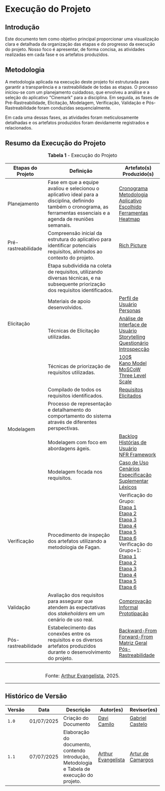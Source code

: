 # Execução do Projeto

## Introdução

Este documento tem como objetivo principal proporcionar uma visualização clara e detalhada da organização das etapas e do progresso da execução do projeto. Nosso foco é apresentar, de forma concisa, as atividades realizadas em cada fase e os artefatos produzidos.

## Metodologia

A metodologia aplicada na execução deste projeto foi estruturada para garantir a transparência e a rastreabilidade de todas as etapas. O processo iniciou-se com um planejamento cuidadoso, que envolveu a análise e a seleção do aplicativo "Cinemark" para a disciplina. Em seguida, as fases de Pré-Rastreabilidade, Elicitação, Modelagem, Verificação, Validação e Pós-Rastreabilidade foram conduzidas sequencialmente.

Em cada uma dessas fases, as atividades foram meticulosamente detalhadas e os artefatos produzidos foram devidamente registrados e relacionados.

## Resumo da Execução do Projeto

<p style="text-align: center; font-size: 1.1em;"><b>Tabela 1</b> - Execução do Projeto</p>

<table style="width:100%; border-collapse: collapse; margin-bottom: 2em;">
    <thead>
        <tr">
            <th>Etapas do Projeto</th>
            <th>Definição</th>
            <th>Artefato(s) Produzido(s)</th>
        </tr>
    </thead>
    <tbody>
        <tr>
            <td>Planejamento</td>
            <td >Fase em que a equipe avaliou e selecionou o aplicativo ideal para a disciplina, definindo também o cronograma, as ferramentas essenciais e a agenda de reuniões semanais.</td>
            <td >
                <a href="https://requisitos-de-software.github.io/2025.1-Cinemark/planejamento/cronograma/">Cronograma</a> <br>
                <a href="https://requisitos-de-software.github.io/2025.1-Cinemark/planejamento/metodologia/">Metodologia</a> <br>
                <a href="https://requisitos-de-software.github.io/2025.1-Cinemark/planejamento/aplicativo/">Aplicativo Escolhido</a> <br>
                <a href="https://requisitos-de-software.github.io/2025.1-Cinemark/planejamento/ferramentas/">Ferramentas</a>
                <a href="https://requisitos-de-software.github.io/2025.1-Cinemark/planejamento/heatmap/">Heatmap</a>
            </td>
        </tr>
        <tr>
            <td>Pré-rastreabilidade</td>
            <td >Compreensão inicial da estrutura do aplicativo para identificar potenciais requisitos, alinhados ao contexto do projeto.</td>
            <td >
                <a href="https://requisitos-de-software.github.io/2025.1-Cinemark/planejamento/richpicture/">Rich Picture</a>
            </td>
        </tr>
        <tr>
            <td rowspan="4">Elicitação</td>
            <td >Etapa subdividida na coleta de requisitos, utilizando diversas técnicas, e na subsequente priorização dos requisitos identificados.</td>
            <td ></td>
        </tr>
        <tr>
            <td >Materiais de apoio desenvolvidos.</td>
            <td >
                <a href="https://requisitos-de-software.github.io/2025.1-Cinemark/elicita%C3%A7%C3%A3o/perfilusuario/">Perfil de Usuário</a> <br>
                <a href="https://requisitos-de-software.github.io/2025.1-Cinemark/elicita%C3%A7%C3%A3o/personas/">Personas</a>
            </td>
        </tr>
        <tr>
            <td >Técnicas de Elicitação utilizadas.</td>
            <td >
                <a href="https://requisitos-de-software.github.io/2025.1-Cinemark/elicita%C3%A7%C3%A3o/analiseUI/">Análise de Interface de Usuário</a> <br>
                <a href="https://requisitos-de-software.github.io/2025.1-Cinemark/elicita%C3%A7%C3%A3o/storytelling/">Storytelling</a> <br>
                <a href="https://requisitos-de-software.github.io/2025.1-Cinemark/elicita%C3%A7%C3%A3o/questionario/">Questionário</a> <br>
                <a href="https://requisitos-de-software.github.io/2025.1-Cinemark/elicita%C3%A7%C3%A3o/introspec%C3%A7%C3%A3o/">Introspecção</a>
            </td>
        </tr>
        <tr>
            <td >Técnicas de priorização de requisitos utilizadas.</td>
            <td >
                <a href="https://requisitos-de-software.github.io/2025.1-Cinemark/prioriza%C3%A7%C3%A3o/100%24/">100$</a> <br>
                <a href="https://requisitos-de-software.github.io/2025.1-Cinemark/prioriza%C3%A7%C3%A3o/kanomodel/">Kano Model</a> <br>
                <a href="https://requisitos-de-software.github.io/2025.1-Cinemark/prioriza%C3%A7%C3%A3o/moscow/">MoSCoW</a> <br>
                <a href="https://requisitos-de-software.github.io/2025.1-Cinemark/prioriza%C3%A7%C3%A3o/threelevelscale/">Three Level Scale</a>
            </td>
        </tr>
        <tr>
            <td></td>
            <td >Compilado de todos os requisitos identificados.</td>
            <td >
                <a href="https://requisitos-de-software.github.io/2025.1-Cinemark/elicita%C3%A7%C3%A3o/requisitosElicitados/">Requisitos Elicitados</a>
            </td>
        </tr>
        <tr>
            <td rowspan="2">Modelagem</td>
            <td >Processo de representação e detalhamento do comportamento do sistema através de diferentes perspectivas.</td>
            <td ></td>
        </tr>
        <tr>
            <td >Modelagem com foco em abordagens ágeis.</td>
            <td >
                <a href="https://requisitos-de-software.github.io/2025.1-Cinemark/modelagem/backlog/">Backlog</a> <br>
                <a href="https://requisitos-de-software.github.io/2025.1-Cinemark/modelagem/historias/">Histórias de Usuário</a> <br>
                <a href="https://requisitos-de-software.github.io/2025.1-Cinemark/modelagem/nfrFramework/">NFR Framework</a>
            </td>
        </tr>
        <tr>
            <td></td>
            <td >Modelagem focada nos requisitos.</td>
            <td >
                <a href="https://requisitos-de-software.github.io/2025.1-Cinemark/modelagem/casosDeUso/">Caso de Uso</a> <br>
                <a href="https://requisitos-de-software.github.io/2025.1-Cinemark/modelagem/cenarios/">Cenários</a> <br>
                <a href="https://requisitos-de-software.github.io/2025.1-Cinemark/modelagem/especifica%C3%A7%C3%A3oSuplementar/">Especificação Suplementar</a> <br>
                <a href="https://requisitos-de-software.github.io/2025.1-Cinemark/modelagem/lexicos/">Léxicos</a>
            </td>
        </tr>
        <tr>
            <td>Verificação</td>
            <td >Procedimento de inspeção dos artefatos utilizando a metodologia de Fagan.</td>
            <td >
                Verificação do Grupo: <br>
                <a href="https://requisitos-de-software.github.io/2025.1-Cinemark/inspe%C3%A7%C3%B5es/inspe%C3%A7%C3%A3o-01/">Etapa 1</a> <br>
                <a href="https://requisitos-de-software.github.io/2025.1-Cinemark/inspe%C3%A7%C3%B5es/inspe%C3%A7%C3%A3o-02/">Etapa 2</a> <br>
                <a href="https://requisitos-de-software.github.io/2025.1-Cinemark/inspe%C3%A7%C3%B5es/inspe%C3%A7%C3%A3o-03/">Etapa 3</a> <br>
                <a href="https://requisitos-de-software.github.io/2025.1-Cinemark/inspe%C3%A7%C3%B5es/inspe%C3%A7%C3%A3o-04/">Etapa 4</a> <br>
                <a href="https://requisitos-de-software.github.io/2025.1-Cinemark/inspe%C3%A7%C3%B5es/inspe%C3%A7%C3%A3o-05/">Etapa 5</a> <br>
                <a href="https://requisitos-de-software.github.io/2025.1-Cinemark/inspe%C3%A7%C3%B5es/inspe%C3%A7%C3%A3o-06/">Etapa 6</a> <br>
                Verificação do Grupo+1: <br>
                <a href="https://requisitos-de-software.github.io/2025.1-Cinemark/inspe%C3%A7%C3%B5es/inspe%C3%A7%C3%A3o-grupo%2B1-01/">Etapa 1</a> <br>
                <a href="https://requisitos-de-software.github.io/2025.1-Cinemark/inspe%C3%A7%C3%B5es/inspe%C3%A7%C3%A3o-grupo%2B1-02/">Etapa 2</a> <br>
                <a href="https://requisitos-de-software.github.io/2025.1-Cinemark/inspe%C3%A7%C3%B5es/inspe%C3%A7%C3%A3o-grupo%2B1-03/">Etapa 3</a> <br>
                <a href="https://requisitos-de-software.github.io/2025.1-Cinemark/inspe%C3%A7%C3%B5es/inspe%C3%A7%C3%A3o-grupo%2B1-04/">Etapa 4</a> <br>
                <a href="https://requisitos-de-software.github.io/2025.1-Cinemark/inspe%C3%A7%C3%B5es/inspe%C3%A7%C3%A3o-grupo%2B1-05/">Etapa 5</a> <br>
                <a href="https://requisitos-de-software.github.io/2025.1-Cinemark/inspe%C3%A7%C3%B5es/inspe%C3%A7%C3%A3o-grupo%2B1-06/">Etapa 6</a>
            </td>
        </tr>
        <tr>
            <td>Validação</td>
            <td >Avaliação dos requisitos para assegurar que atendem às expectativas dos <i>stakeholders</i> em um cenário de uso real.</td>
            <td >
                <a href="https://requisitos-de-software.github.io/2025.1-Cinemark/validacao/prototipacao/">Comprovação Informal</a> <br>
                <a href="https://requisitos-de-software.github.io/2025.1-Cinemark/validacao/comprovacaoInformal/">Prototipação</a>
            </td>
        </tr>
        <tr>
            <td>Pós-rastreabilidade</td>
            <td >Estabelecimento das conexões entre os requisitos e os diversos artefatos produzidos durante o desenvolvimento do projeto.</td>
            <td >
                <a href="https://requisitos-de-software.github.io/2025.1-Cinemark/rastreabilidade/backward-from/">Backward-From</a> <br>
                <a href="https://requisitos-de-software.github.io/2025.1-Cinemark/rastreabilidade/forward-from/">Forward-From</a> <br>
                <a href="https://requisitos-de-software.github.io/2025.1-Cinemark/rastreabilidade/matriz-geral/">Matriz Geral</a> <br>
                <a href="https://requisitos-de-software.github.io/2025.1-Cinemark/rastreabilidade/pos-rastreabilidade/">Pós-Rastreabilidade</a>
            </td>
        </tr>
    </tbody>
</table>

<font size="3"><p style="text-align: center">Fonte: [Arthur Evangelista](https://github.com/arthurevg), 2025.</p></font>


---
## Histórico de Versão

| Versão | Data          | Descrição                          | Autor(es)     |  Revisor(es)  |
| ------ | ------------- | ---------------------------------- | ------------- | ------------- |
| `1.0`  |  01/07/2025 |  Criação do Documento | [Davi Camilo](https://github.com/Davicamilo23)  | [Gabriel Castelo](https://github.com/GabrielCastelo-31) |
| `1.1`  |  07/07/2025 |  Elaboração do documento, contendo Introdução, Metodologia e Tabela de execução do projeto. | [Arthur Evangelista](https://github.com/arthurevg)  | [Artur de Camargos](https://github.com/arturdcr) |
